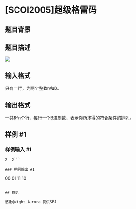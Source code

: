 # [SCOI2005]超级格雷码

## 题目背景



## 题目描述

![](https://cdn.luogu.com.cn/upload/pic/1392.png)


## 输入格式

只有一行，为两个整数n和B。


## 输出格式

一共B^n个行，每行一个B进制数，表示你所求得的符合条件的排列。


## 样例 #1

### 样例输入 #1
```
2  2```

### 样例输出 #1

```
00
01
11
10
```

## 提示

感谢@Night_Aurora 提供SPJ
